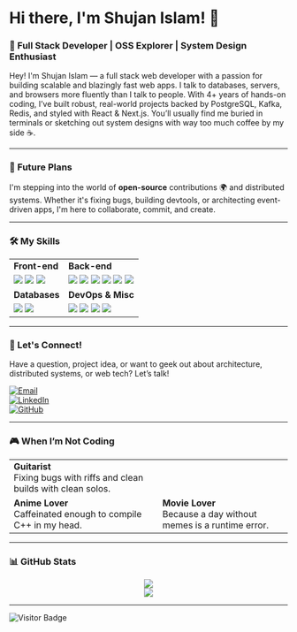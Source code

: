 # Hi there, I'm Shujan Islam! 👋

### 🚀 Full Stack Developer | OSS Explorer | System Design Enthusiast

Hey! I'm Shujan Islam — a full stack web developer with a passion for building scalable and blazingly fast web apps. I talk to databases, servers, and browsers more fluently than I talk to people. With 4+ years of hands-on coding, I’ve built robust, real-world projects backed by PostgreSQL, Kafka, Redis, and styled with React & Next.js. You’ll usually find me buried in terminals or sketching out system designs with way too much coffee by my side ☕.

---

### 🎯 Future Plans

I'm stepping into the world of **open-source** contributions 🌍 and distributed systems. Whether it's fixing bugs, building devtools, or architecting event-driven apps, I'm here to collaborate, commit, and create.

---

### 🛠️ My Skills

<table>
  <tr>
    <td><strong>Front-end</strong></td>
    <td><strong>Back-end</strong></td>
  </tr>
  <tr>
    <td>
      <img src="https://img.shields.io/badge/React.js-20232A?style=for-the-badge&logo=react&logoColor=61DAFB" />
      <img src="https://img.shields.io/badge/Next.js-000000?style=for-the-badge&logo=nextdotjs&logoColor=white" />
      <img src="https://img.shields.io/badge/TailwindCSS-38B2AC?style=for-the-badge&logo=tailwind-css&logoColor=white" />
    </td>
    <td>
      <img src="https://img.shields.io/badge/Express.js-000000?style=for-the-badge&logo=express&logoColor=white" />
      <img src="https://img.shields.io/badge/Kafka-231F20?style=for-the-badge&logo=apache-kafka&logoColor=white" />
      <img src="https://img.shields.io/badge/Redis-DC382D?style=for-the-badge&logo=redis&logoColor=white" />
      <img src="https://img.shields.io/badge/GraphQL-E10098?style=for-the-badge&logo=graphql&logoColor=white" />
      <img src="https://img.shields.io/badge/C++-00599C?style=for-the-badge&logo=c%2B%2B&logoColor=white" />
      <img src="https://img.shields.io/badge/C-282C34?style=for-the-badge&logo=c&logoColor=white" />
    </td>
  </tr>
  <tr>
    <td><strong>Databases</strong></td>
    <td><strong>DevOps & Misc</strong></td>
  </tr>
  <tr>
    <td>
      <img src="https://img.shields.io/badge/PostgreSQL-336791?style=for-the-badge&logo=postgresql&logoColor=white" />
      <img src="https://img.shields.io/badge/MongoDB-47A248?style=for-the-badge&logo=mongodb&logoColor=white" />
    </td>
    <td>
      <img src="https://img.shields.io/badge/Linux-FCC624?style=for-the-badge&logo=linux&logoColor=black" />
      <img src="https://img.shields.io/badge/Docker-2496ED?style=for-the-badge&logo=docker&logoColor=white" />
      <img src="https://img.shields.io/badge/Git-181717?style=for-the-badge&logo=git&logoColor=white" />
      <img src="https://img.shields.io/badge/GitHub Actions-2088FF?style=for-the-badge&logo=github-actions&logoColor=white" />
    </td>
  </tr>
</table>

---

### 💬 Let's Connect!

Have a question, project idea, or want to geek out about architecture, distributed systems, or web tech? Let’s talk!

[![Email](https://img.shields.io/badge/Gmail-D14836?style=for-the-badge&logo=gmail&logoColor=white)](mailto:shujanm.islam231@gmail.com)  
[![LinkedIn](https://img.shields.io/badge/LinkedIn-0077B5?style=for-the-badge&logo=linkedin&logoColor=white)](https://linkedin.com/in/shujan-islam)  
[![GitHub](https://img.shields.io/badge/GitHub-000000?style=for-the-badge&logo=github&logoColor=white)](https://github.com/shujanislam)

---

### 🎮 When I’m Not Coding

<table>
  <tr>
    <td><strong>Guitarist</strong><br/>Fixing bugs with riffs and clean builds with clean solos.</td>
  </tr>
  <tr>
    <td><strong>Anime Lover</strong><br/>Caffeinated enough to compile C++ in my head.</td>
    <td><strong>Movie Lover</strong><br/>Because a day without memes is a runtime error.</td>
  </tr>
</table>

---

### 📊 GitHub Stats

<div align="center">
  <img src="https://github-readme-streak-stats.herokuapp.com/?user=shujanislam&theme=tokyonight&hide_border=true" />
  <br />
  <img src="https://github-readme-stats.vercel.app/api/top-langs/?username=shujanislam&layout=compact&theme=tokyonight&hide_border=true" />
</div>

---

![Visitor Badge](https://visitor-badge.laobi.icu/badge?page_id=shujanislam.visitorbadge)
